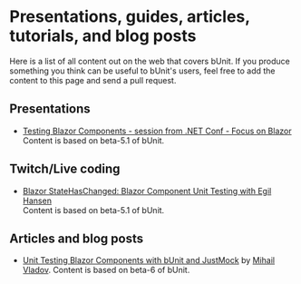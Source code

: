 # Presentations, guides, articles, tutorials, and blog posts
Here is a list of all content out on the web that covers bUnit. If you produce something you think can be useful to bUnit's users, feel free to add the content to this page and send a pull request.

## Presentations

- [Testing Blazor Components - session from .NET Conf - Focus on Blazor](https://youtu.be/5d-uIxx1cUE)
  Content is based on beta-5.1 of bUnit.

## Twitch/Live coding

- [Blazor StateHasChanged: Blazor Component Unit Testing with Egil Hansen](https://www.youtube.com/watch?v=x-zzcwHdZOk&t=211)   
  Content is based on beta-5.1 of bUnit.
  
## Articles and blog posts 

- [Unit Testing Blazor Components with bUnit and JustMock](https://www.telerik.com/blogs/unit-testing-blazor-components-bunit-justmock) by [Mihail Vladov](https://github.com/mihail-vladov). Content is based on beta-6 of bUnit.
